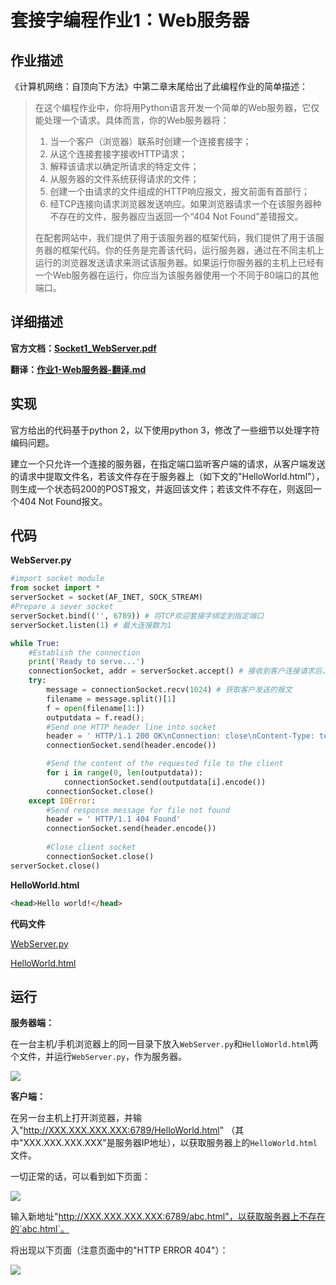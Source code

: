 # 套接字编程作业1：Web服务器

## 作业描述

《计算机网络：自顶向下方法》中第二章末尾给出了此编程作业的简单描述：

> 在这个编程作业中，你将用Python语言开发一个简单的Web服务器，它仅能处理一个请求。具体而言，你的Web服务器将：
> 1. 当一个客户（浏览器）联系时创建一个连接套接字；
> 2. 从这个连接套接字接收HTTP请求；
> 3. 解释该请求以确定所请求的特定文件；
> 4. 从服务器的文件系统获得请求的文件；
> 5. 创建一个由请求的文件组成的HTTP响应报文，报文前面有首部行；
> 6. 经TCP连接向请求浏览器发送响应。如果浏览器请求一个在该服务器种不存在的文件，服务器应当返回一个“404 Not Found”差错报文。  
>
> 在配套网站中，我们提供了用于该服务器的框架代码，我们提供了用于该服务器的框架代码。你的任务是完善该代码，运行服务器，通过在不同主机上运行的浏览器发送请求来测试该服务器。如果运行你服务器的主机上已经有一个Web服务器在运行，你应当为该服务器使用一个不同于80端口的其他端口。

## 详细描述

**官方文档：[Socket1_WebServer.pdf](Socket1_WebServer.pdf)**

**翻译：[作业1-Web服务器-翻译.md](作业1-Web服务器-翻译.md)**

## 实现

官方给出的代码基于python 2，以下使用python 3，修改了一些细节以处理字符编码问题。

建立一个只允许一个连接的服务器，在指定端口监听客户端的请求，从客户端发送的请求中提取文件名，若该文件存在于服务器上（如下文的"HelloWorld.html"），则生成一个状态码200的POST报文，并返回该文件；若该文件不存在，则返回一个404 Not Found报文。

## 代码

**WebServer.py**

``` python
#import socket module
from socket import *
serverSocket = socket(AF_INET, SOCK_STREAM) 
#Prepare a sever socket 
serverSocket.bind(('', 6789)) # 将TCP欢迎套接字绑定到指定端口
serverSocket.listen(1) # 最大连接数为1

while True:
	#Establish the connection
	print('Ready to serve...')
	connectionSocket, addr = serverSocket.accept() # 接收到客户连接请求后，建立新的TCP连接套接字
	try:
		message = connectionSocket.recv(1024) # 获取客户发送的报文
		filename = message.split()[1]
		f = open(filename[1:])
		outputdata = f.read();
		#Send one HTTP header line into socket
		header = ' HTTP/1.1 200 OK\nConnection: close\nContent-Type: text/html\nContent-Length: %d\n\n' % (len(outputdata))
		connectionSocket.send(header.encode())

		#Send the content of the requested file to the client
		for i in range(0, len(outputdata)):
			connectionSocket.send(outputdata[i].encode())
		connectionSocket.close()
	except IOError:
		#Send response message for file not found
		header = ' HTTP/1.1 404 Found'
		connectionSocket.send(header.encode())
		
		#Close client socket
		connectionSocket.close()
serverSocket.close()
```

**HelloWorld.html**

```html
<head>Hello world!</head>
```

**代码文件**

[WebServer.py](source/WebServer.py)

[HelloWorld.html](source/HelloWorld.html)

## 运行

**服务器端：**

在一台主机/手机浏览器上的同一目录下放入`WebServer.py`和`HelloWorld.html`两个文件，并运行`WebServer.py`，作为服务器。

![](image/WebServer.png)

**客户端：**

在另一台主机上打开浏览器，并输入"http://XXX.XXX.XXX.XXX:6789/HelloWorld.html" （其中"XXX.XXX.XXX.XXX"是服务器IP地址），以获取服务器上的`HelloWorld.html`文件。

一切正常的话，可以看到如下页面：

![](image/Browser1.png)

输入新地址"http://XXX.XXX.XXX.XXX:6789/abc.html"，以获取服务器上不存在的`abc.html`。

将出现以下页面（注意页面中的"HTTP ERROR 404"）：

![](image/Browser2.png)
